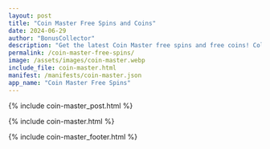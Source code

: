 ```yaml
---
layout: post
title: "Coin Master Free Spins and Coins"
date: 2024-06-29
author: "BonusCollector"
description: "Get the latest Coin Master free spins and free coins! Collect daily rewards with updated links to boost your gameplay and grow your village faster."
permalink: /coin-master-free-spins/
image: /assets/images/coin-master.webp
include_file: coin-master.html
manifest: /manifests/coin-master.json
app_name: "Coin Master Free Spins"
---
```


{% include coin-master_post.html %}

{% include coin-master.html %}

{% include coin-master_footer.html %}